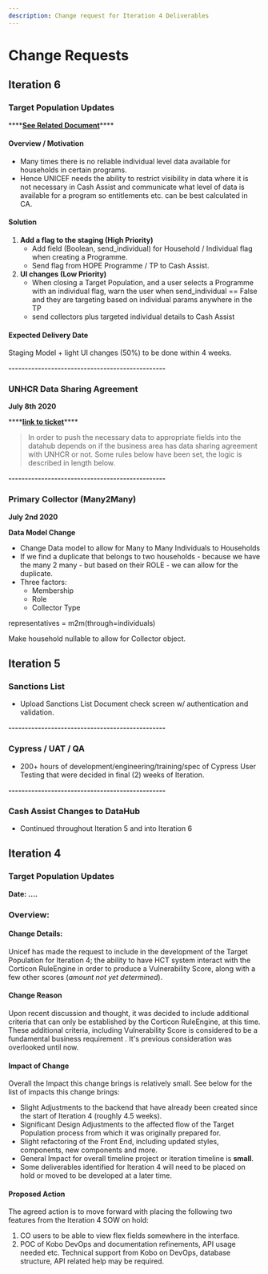 ```yaml
---
description: Change request for Iteration 4 Deliverables
---
```


# Change Requests

## Iteration 6

### **Target Population Updates**

\*\*\*\*[**See Related Document**](https://docs.google.com/document/d/1WBLRN_DPK29KqWDrZ0eHuJUpiby3VW4EE6uipENlFmQ/edit?usp=sharing)\*\*\*\*

#### **Overview / Motivation**

* Many times there is no reliable individual level data available for households in certain programs.
* Hence UNICEF needs the ability to restrict visibility in data where it is not necessary in Cash Assist and communicate what level of data is available for a program so entitlements etc. can be best calculated in CA.

#### **Solution**

1. **Add a flag to the staging \(High Priority\)**
   * Add field \(Boolean, send\_individual\) for Household / Individual flag when creating a Programme.
   * Send flag from HOPE Programme / TP to Cash Assist.
2. **UI changes \(Low Priority\)**
   * When closing a Target Population, and a user selects a Programme with an individual flag, warn the user when send\_individual == False and they are targeting based on individual params anywhere in the TP 
   * send collectors plus targeted individual details to Cash Assist

#### **Expected Delivery Date**

Staging Model + light UI changes \(50%\) to be done within 4 weeks.

**------------------------------------------------**

### **UNHCR Data Sharing Agreement**

**July 8th 2020**

\*\*\*\*[**link to ticket**](https://unicef.visualstudio.com/ICTD-HCT-MIS/_sprints/backlog/Software%20Engineering/ICTD-HCT-MIS/Iteration%206/Sprint%201%20%28i.6%29?workitem=64344)\*\*\*\*

> In order to push the necessary data to appropriate fields into the datahub depends on if the business area has data sharing agreement with UNHCR or not. Some rules below have been set, the logic is described in length below.

**------------------------------------------------**

### Primary Collector \(Many2Many\) 

**July 2nd 2020**

**Data Model Change**

* Change Data model to allow for Many to Many Individuals to Households
* If we find a duplicate that belongs to two households - because we have the many 2 many - but based on their ROLE - we can allow for the duplicate.
* Three factors:
  * Membership
  * Role
  * Collector Type

  
representatives = m2m\(through=individuals\)

Make household nullable to allow for Collector object.

## Iteration 5

### Sanctions List

* Upload Sanctions List Document check screen w/ authentication and validation.

**------------------------------------------------**

### Cypress / UAT / QA

* 200+ hours of development/engineering/training/spec of Cypress User Testing that were decided in final \(2\) weeks of Iteration. 

**------------------------------------------------**

### Cash Assist Changes to DataHub

* Continued throughout Iteration 5 and into Iteration 6



## Iteration 4

### 

### Target Population Updates

**Date: ....**

### Overview:

#### Change Details:

Unicef has made the request to include in the development of the Target Population for Iteration 4; the ability to have HCT system interact with the Corticon RuleEngine in order to produce a Vulnerability Score, along with a few other scores \(_amount not yet determined_\).

#### Change Reason

Upon recent discussion and thought, it was decided to include additional criteria that can only be established by the Corticon RuleEngine, at this time. These additional criteria, including Vulnerability Score is considered to be a fundamental business requirement . It's previous consideration was overlooked until now. 

#### Impact of Change

Overall the Impact this change brings is relatively small. See below for the list of impacts this change brings:

* Slight Adjustments to the backend that have already been created since the start of Iteration 4 \(roughly 4.5 weeks\).
* Significant Design Adjustments to the affected flow of the Target Population process from which it was originally prepared for.
* Slight refactoring of the Front End, including updated styles, components, new components and more.
* General Impact for overall timeline project or iteration timeline is **small**.
* Some deliverables identified for Iteration 4 will need to be placed on hold or moved to be developed at a later time.

#### Proposed Action

The agreed action is to move forward with placing the following two features from the Iteration 4 SOW on hold:

1. CO users to be able to view flex fields somewhere in the interface.
2. POC of Kobo DevOps and documentation refinements, API usage needed etc. Technical support from Kobo on DevOps, database structure, API related help may be required.

